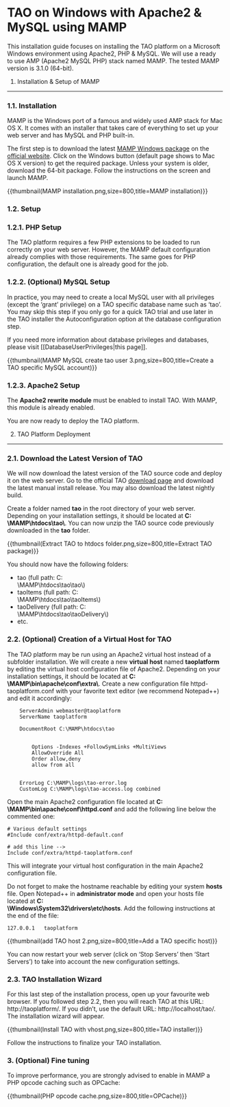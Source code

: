 <!--
author:
    - 'Cyril Hazotte'
created_at: '2015-10-06 15:29:33'
updated_at: '2015-10-12 15:10:47'
-->

TAO on Windows with Apache2 & MySQL using MAMP
==============================================



This installation guide focuses on installing the TAO platform on a Microsoft Windows environment using Apache2, PHP & MySQL. We will use a ready to use AMP (Apache2 MySQL PHP) stack named MAMP. The tested MAMP version is 3.1.0 (64-bit).

1. Installation & Setup of MAMP
-------------------------------

### 1.1. Installation

MAMP is the Windows port of a famous and widely used AMP stack for Mac OS X. It comes with an installer that takes care of everything to set up your web server and has MySQL and PHP built-in.

The first step is to download the latest [MAMP Windows package](https://www.mamp.info/en/downloads/) on the [official website](https://www.mamp.info/en/). Click on the Windows button (default page shows to Mac OS X version) to get the required package. Unless your system is older, download the 64-bit package. Follow the instructions on the screen and launch MAMP.

{{thumbnail(MAMP installation.png,size=800,title=MAMP installation)}}

### 1.2. Setup

### 1.2.1. PHP Setup

The TAO platform requires a few PHP extensions to be loaded to run correctly on your web server. However, the MAMP default configuration already complies with those requirements. The same goes for PHP configuration, the default one is already good for the job.

### 1.2.2. (Optional) MySQL Setup

In practice, you may need to create a local MySQL user with all privileges (except the ‘grant’ privilege) on a TAO specific database name such as ‘tao’. You may skip this step if you only go for a quick TAO trial and use later in the TAO installer the Autoconfiguration option at the database configuration step.

If you need more information about database privileges and databases, please visit [[DatabaseUserPrivileges|this page]].

{{thumbnail(MAMP MySQL create tao user 3.png,size=800,title=Create a TAO specific MySQL account)}}

### 1.2.3. Apache2 Setup

The **Apache2 rewrite module** must be enabled to install TAO. With MAMP, this module is already enabled.

You are now ready to deploy the TAO platform.

2. TAO Platform Deployment
--------------------------

### 2.1. Download the Latest Version of TAO

We will now download the latest version of the TAO source code and deploy it on the web server. Go to the official TAO [download page](http://taotesting.com/get-tao/official-tao-packages/) and download the latest manual install release. You may also download the latest nightly build.

Create a folder named **tao** in the root directory of your web server. Depending on your installation settings, it should be located at **C:<br/>
\MAMP\\htdocs\\tao\\**. You can now unzip the TAO source code previously downloaded in the **tao** folder.

{{thumbnail(Extract TAO to htdocs folder.png,size=800,title=Extract TAO package)}}

You should now have the following folders:

-   tao (full path: C:<br/>
\MAMP\\htdocs\\tao\\tao\\)
-   taoItems (full path: C:<br/>
\MAMP\\htdocs\\tao\\taoItems\\)
-   taoDelivery (full path: C:<br/>
\MAMP\\htdocs\\tao\\taoDelivery\\)
-   etc.

### 2.2. (Optional) Creation of a Virtual Host for TAO

The TAO platform may be run using an Apache2 virtual host instead of a subfolder installation. We will create a new **virtual host** named **taoplatform** by editing the virtual host configuration file of Apache2. Depending on your installation settings, it should be located at **C:<br/>
\MAMP\\bin\\apache\\conf\\extra\\**. Create a new configuration file httpd-taoplatform.conf with your favorite text editor (we recommend Notepad++) and edit it accordingly:


        ServerAdmin webmaster@taoplatform
        ServerName taoplatform

        DocumentRoot C:\MAMP\htdocs\tao

        
            Options -Indexes +FollowSymLinks +MultiViews
            AllowOverride All
            Order allow,deny
            allow from all
        

        ErrorLog C:\MAMP\logs\tao-error.log
        CustomLog C:\MAMP\logs\tao-access.log combined

Open the main Apache2 configuration file located at **C:<br/>
\MAMP\\bin\\apache\\conf\\httpd.conf** and add the following line below the commented one:

    # Various default settings
    #Include conf/extra/httpd-default.conf

    # add this line -->
    Include conf/extra/httpd-taoplatform.conf

This will integrate your virtual host configuration in the main Apache2 configuration file.

Do not forget to make the hostname reachable by editing your system **hosts** file. Open Notepad++ in **administrator mode** and open your hosts file located at **C:<br/>
\Windows\\System32\\drivers\\etc\\hosts**. Add the following instructions at the end of the file:

    127.0.0.1   taoplatform

{{thumbnail(add TAO host 2.png,size=800,title=Add a TAO specific host)}}

You can now restart your web server (click on ‘Stop Servers’ then ‘Start Servers’) to take into account the new configuration settings.

### 2.3. TAO Installation Wizard

For this last step of the installation process, open up your favourite web browser. If you followed step 2.2, then you will reach TAO at this URL: http://taoplatform/. If you didn’t, use the default URL: http://localhost/tao/. The installation wizard will appear.

{{thumbnail(Install TAO with vhost.png,size=800,title=TAO installer)}}

Follow the instructions to finalize your TAO installation.

### 3. (Optional) Fine tuning

To improve performance, you are strongly advised to enable in MAMP a PHP opcode caching such as OPCache:<br/>

{{thumbnail(PHP opcode cache.png,size=800,title=OPCache)}}


